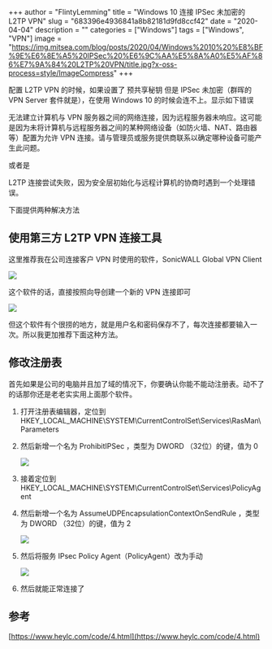 +++
author = "FlintyLemming"
title = "Windows 10 连接 IPSec 未加密的 L2TP VPN"
slug = "683396e4936841a8b82181d9fd8ccf42"
date = "2020-04-04"
description = ""
categories = ["Windows"]
tags = ["Windows", "VPN"]
image = "https://img.mitsea.com/blog/posts/2020/04/Windows%2010%20%E8%BF%9E%E6%8E%A5%20IPSec%20%E6%9C%AA%E5%8A%A0%E5%AF%86%E7%9A%84%20L2TP%20VPN/title.jpg?x-oss-process=style/ImageCompress"
+++

配置 L2TP VPN 的时候，如果设置了 预共享秘钥 但是 IPSec 未加密（群晖的 VPN Server 套件就是），在使用 Windows 10 的时候会连不上。显示如下错误

无法建立计算机与 VPN 服务器之间的网络连接，因为远程服务器未响应。这可能是因为未将计算机与远程服务器之间的某种网络设备（如防火墙、NAT、路由器等）配置为允许 VPN 连接。请与管理员或服务提供商联系以确定哪种设备可能产生此问题。

或者是

L2TP 连接尝试失败，因为安全层初始化与远程计算机的协商时遇到一个处理错误。

下面提供两种解决方法

## 使用第三方 L2TP VPN 连接工具

这里推荐我在公司连接客户 VPN 时使用的软件，SonicWALL Global VPN Client

![](https://img.mitsea.com/blog/posts/2020/04/Windows%2010%20%E8%BF%9E%E6%8E%A5%20IPSec%20%E6%9C%AA%E5%8A%A0%E5%AF%86%E7%9A%84%20L2TP%20VPN/1.png?x-oss-process=style/ImageCompress)

这个软件的话，直接按照向导创建一个新的 VPN 连接即可

![](https://img.mitsea.com/blog/posts/2020/04/Windows%2010%20%E8%BF%9E%E6%8E%A5%20IPSec%20%E6%9C%AA%E5%8A%A0%E5%AF%86%E7%9A%84%20L2TP%20VPN/2.png?x-oss-process=style/ImageCompress)

但这个软件有个很捞的地方，就是用户名和密码保存不了，每次连接都要输入一次。所以我更加推荐下面这种方法。

## 修改注册表

首先如果是公司的电脑并且加了域的情况下，你要确认你能不能动注册表。动不了的话那你还是老老实实用上面那个软件。

1. 打开注册表编辑器，定位到 HKEY_LOCAL_MACHINE\SYSTEM\CurrentControlSet\Services\RasMan\Parameters
2. 然后新增一个名为 ProhibitIPSec ，类型为 DWORD （32位）的键，值为 0

    ![](https://img.mitsea.com/blog/posts/2020/04/Windows%2010%20%E8%BF%9E%E6%8E%A5%20IPSec%20%E6%9C%AA%E5%8A%A0%E5%AF%86%E7%9A%84%20L2TP%20VPN/3.png?x-oss-process=style/ImageCompress)

3. 接着定位到 HKEY_LOCAL_MACHINE\SYSTEM\CurrentControlSet\Services\PolicyAgent
4. 然后新增一个名为 AssumeUDPEncapsulationContextOnSendRule ，类型为 DWORD （32位）的键，值为 2

    ![](https://img.mitsea.com/blog/posts/2020/04/Windows%2010%20%E8%BF%9E%E6%8E%A5%20IPSec%20%E6%9C%AA%E5%8A%A0%E5%AF%86%E7%9A%84%20L2TP%20VPN/4.png?x-oss-process=style/ImageCompress)

5. 然后将服务 IPsec Policy Agent（PolicyAgent）改为手动

    ![](https://img.mitsea.com/blog/posts/2020/04/Windows%2010%20%E8%BF%9E%E6%8E%A5%20IPSec%20%E6%9C%AA%E5%8A%A0%E5%AF%86%E7%9A%84%20L2TP%20VPN/5.png?x-oss-process=style/ImageCompress)

6. 然后就能正常连接了

## 参考

[https://www.heylc.com/code/4.html](https://www.heylc.com/code/4.html)
